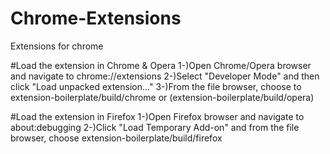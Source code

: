 # Chrome-Extensions
Extensions for chrome

#Load the extension in Chrome & Opera
1-)Open Chrome/Opera browser and navigate to chrome://extensions
2-)Select "Developer Mode" and then click "Load unpacked extension..."
3-)From the file browser, choose to extension-boilerplate/build/chrome or (extension-boilerplate/build/opera)

#Load the extension in Firefox
1-)Open Firefox browser and navigate to about:debugging
2-)Click "Load Temporary Add-on" and from the file browser, choose extension-boilerplate/build/firefox
